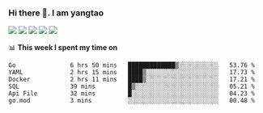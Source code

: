 ### Hi there 👋. I am yangtao 

<!-- **runtu666/runtu666** is a ✨ _special_ ✨ repository because its `README.md` (this file) appears on your GitHub profile. -->

![](https://github-profile-summary-cards.vercel.app/api/cards/profile-details?username=runtu666&theme=github)
![](https://github-profile-summary-cards.vercel.app/api/cards/repos-per-language?username=runtu666&theme=github)
![](https://github-profile-summary-cards.vercel.app/api/cards/most-commit-language?username=runtu666&theme=github)
![](https://github-profile-summary-cards.vercel.app/api/cards/stats?&username=runtu666&theme=github)
![](https://github-profile-summary-cards.vercel.app/api/cards/productive-time?username=runtu666&theme=github)

📊 **This week I spent my time on**
<!--START_SECTION:waka-->

```text
Go               6 hrs 50 mins   █████████████▒░░░░░░░░░░░   53.76 %
YAML             2 hrs 15 mins   ████▒░░░░░░░░░░░░░░░░░░░░   17.73 %
Docker           2 hrs 11 mins   ████▒░░░░░░░░░░░░░░░░░░░░   17.21 %
SQL              39 mins         █▒░░░░░░░░░░░░░░░░░░░░░░░   05.21 %
Api File         32 mins         █░░░░░░░░░░░░░░░░░░░░░░░░   04.23 %
go.mod           3 mins          ░░░░░░░░░░░░░░░░░░░░░░░░░   00.48 %
```

<!--END_SECTION:waka-->


[comment]: <> (Here are some ideas to get you started:)

[comment]: <> (- 🔭 I’m currently working on tal)

[comment]: <> (- 🌱 I’m currently learning devops)

[comment]: <> (- 👯 I’m looking to collaborate on ...)

[comment]: <> (- 🤔 I’m looking for help with ...)

[comment]: <> (- 💬 Ask me about ...)

[comment]: <> (- 📫 How to reach me: ...)

[comment]: <> (- 😄 Pronouns: ...)

[comment]: <> (- ⚡ Fun fact: ...)
